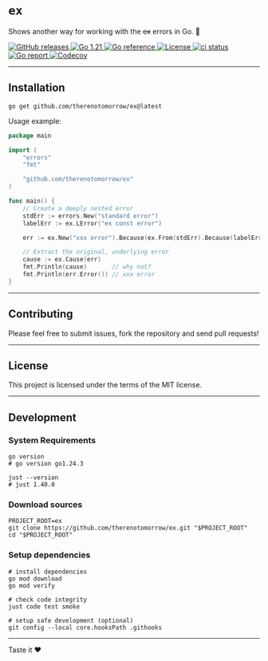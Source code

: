 # `ex`

Shows another way for working with the ~~ex~~ errors in Go. :dancer:

<div>
  <a href="https://github.com/therenotomorrow/ex/releases" target="_blank">
    <img src="https://img.shields.io/github/v/release/therenotomorrow/ex?color=FBC02D" alt="GitHub releases">
  </a>
  <a href="https://go.dev/doc/go1.21" target="_blank">
    <img src="https://img.shields.io/badge/Go-%3E%3D%201.21-blue.svg" alt="Go 1.21">
  </a>
  <a href="https://pkg.go.dev/github.com/therenotomorrow/ex" target="_blank">
    <img src="https://godoc.org/github.com/therenotomorrow/ex?status.svg" alt="Go reference">
  </a>
  <a href="https://github.com/therenotomorrow/ex/blob/master/LICENSE" target="_blank">
    <img src="https://img.shields.io/github/license/therenotomorrow/ex?color=388E3C" alt="License">
  </a>
  <a href="https://github.com/therenotomorrow/ex/actions/workflows/ci.yml" target="_blank">
    <img src="https://github.com/therenotomorrow/ex/actions/workflows/ci.yml/badge.svg" alt="ci status">
  </a>
  <a href="https://goreportcard.com/report/github.com/therenotomorrow/ex" target="_blank">
    <img src="https://goreportcard.com/badge/github.com/therenotomorrow/ex" alt="Go report">
  </a>
  <a href="https://codecov.io/gh/therenotomorrow/ex" target="_blank">
    <img src="https://img.shields.io/codecov/c/github/therenotomorrow/ex?color=546E7A" alt="Codecov">
  </a>
</div>

------

## Installation

```shell
go get github.com/therenotomorrow/ex@latest
```

Usage example:

```go
package main

import (
	"errors"
	"fmt"

	"github.com/therenotomorrow/ex"
)

func main() {
	// Create a deeply nested error
	stdErr := errors.New("standard error")
	labelErr := ex.LError("ex const error")

	err := ex.New("xxx error").Because(ex.From(stdErr).Because(labelErr.Reason("why not?")))

	// Extract the original, underlying error
	cause := ex.Cause(err)
	fmt.Println(cause)       // why not?
	fmt.Println(err.Error()) // xxx error
}
```

------

## Contributing

Please feel free to submit issues, fork the repository and send pull requests!

------

## License

This project is licensed under the terms of the MIT license.

------

## Development

### System Requirements

```shell
go version
# go version go1.24.3

just --version
# just 1.40.0
```

### Download sources

```shell
PROJECT_ROOT=ex
git clone https://github.com/therenotomorrow/ex.git "$PROJECT_ROOT"
cd "$PROJECT_ROOT"
```

### Setup dependencies

```shell
# install dependencies
go mod download
go mod verify

# check code integrity
just code test smoke

# setup safe development (optional)
git config --local core.hooksPath .githooks
```

------

Taste it :heart:
